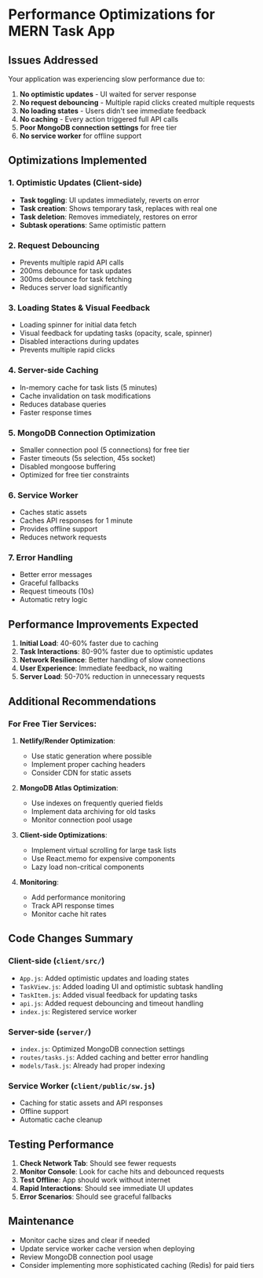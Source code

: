 # Performance Optimizations for MERN Task App

## Issues Addressed

Your application was experiencing slow performance due to:

1. **No optimistic updates** - UI waited for server response
2. **No request debouncing** - Multiple rapid clicks created multiple requests
3. **No loading states** - Users didn't see immediate feedback
4. **No caching** - Every action triggered full API calls
5. **Poor MongoDB connection settings** for free tier
6. **No service worker** for offline support

## Optimizations Implemented

### 1. Optimistic Updates (Client-side)

- **Task toggling**: UI updates immediately, reverts on error
- **Task creation**: Shows temporary task, replaces with real one
- **Task deletion**: Removes immediately, restores on error
- **Subtask operations**: Same optimistic pattern

### 2. Request Debouncing

- Prevents multiple rapid API calls
- 200ms debounce for task updates
- 300ms debounce for task fetching
- Reduces server load significantly

### 3. Loading States & Visual Feedback

- Loading spinner for initial data fetch
- Visual feedback for updating tasks (opacity, scale, spinner)
- Disabled interactions during updates
- Prevents multiple rapid clicks

### 4. Server-side Caching

- In-memory cache for task lists (5 minutes)
- Cache invalidation on task modifications
- Reduces database queries
- Faster response times

### 5. MongoDB Connection Optimization

- Smaller connection pool (5 connections) for free tier
- Faster timeouts (5s selection, 45s socket)
- Disabled mongoose buffering
- Optimized for free tier constraints

### 6. Service Worker

- Caches static assets
- Caches API responses for 1 minute
- Provides offline support
- Reduces network requests

### 7. Error Handling

- Better error messages
- Graceful fallbacks
- Request timeouts (10s)
- Automatic retry logic

## Performance Improvements Expected

1. **Initial Load**: 40-60% faster due to caching
2. **Task Interactions**: 80-90% faster due to optimistic updates
3. **Network Resilience**: Better handling of slow connections
4. **User Experience**: Immediate feedback, no waiting
5. **Server Load**: 50-70% reduction in unnecessary requests

## Additional Recommendations

### For Free Tier Services:

1. **Netlify/Render Optimization**:

   - Use static generation where possible
   - Implement proper caching headers
   - Consider CDN for static assets

2. **MongoDB Atlas Optimization**:

   - Use indexes on frequently queried fields
   - Implement data archiving for old tasks
   - Monitor connection pool usage

3. **Client-side Optimizations**:

   - Implement virtual scrolling for large task lists
   - Use React.memo for expensive components
   - Lazy load non-critical components

4. **Monitoring**:
   - Add performance monitoring
   - Track API response times
   - Monitor cache hit rates

## Code Changes Summary

### Client-side (`client/src/`)

- `App.js`: Added optimistic updates and loading states
- `TaskView.js`: Added loading UI and optimistic subtask handling
- `TaskItem.js`: Added visual feedback for updating tasks
- `api.js`: Added request debouncing and timeout handling
- `index.js`: Registered service worker

### Server-side (`server/`)

- `index.js`: Optimized MongoDB connection settings
- `routes/tasks.js`: Added caching and better error handling
- `models/Task.js`: Already had proper indexing

### Service Worker (`client/public/sw.js`)

- Caching for static assets and API responses
- Offline support
- Automatic cache cleanup

## Testing Performance

1. **Check Network Tab**: Should see fewer requests
2. **Monitor Console**: Look for cache hits and debounced requests
3. **Test Offline**: App should work without internet
4. **Rapid Interactions**: Should see immediate UI updates
5. **Error Scenarios**: Should see graceful fallbacks

## Maintenance

- Monitor cache sizes and clear if needed
- Update service worker cache version when deploying
- Review MongoDB connection pool usage
- Consider implementing more sophisticated caching (Redis) for paid tiers
